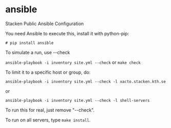 ansible
=======

Stacken Public Ansible Configuration

You need Ansible to execute this, install it with python-pip:

`# pip install ansible`

To simulate a run, use --check

`ansible-playbook -i inventory site.yml --check` or `make check`

To limit it to a specific host or group, do:

`ansible-playbook -i inventory site.yml --check -l xacto.stacken.kth.se`

or

`ansible-playbook -i inventory site.yml --check -l shell-servers`

To run this for real, just remove "--check".

To run on all servers, type `make install`.
